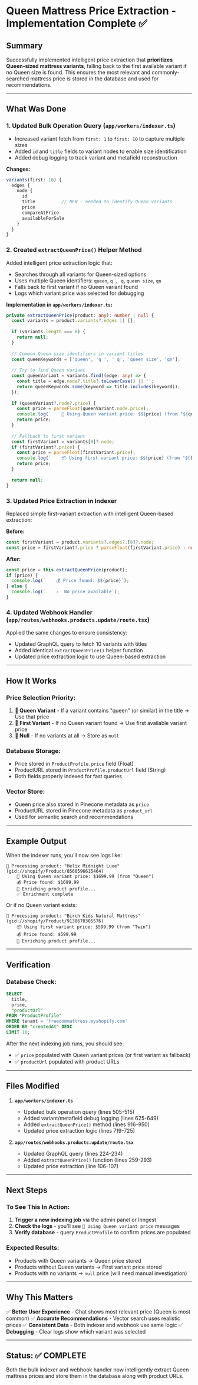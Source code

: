 # Queen Mattress Price Extraction - Implementation Complete ✅

## Summary

Successfully implemented intelligent price extraction that **prioritizes Queen-sized mattress variants**, falling back to the first available variant if no Queen size is found. This ensures the most relevant and commonly-searched mattress price is stored in the database and used for recommendations.

---

## What Was Done

### 1. **Updated Bulk Operation Query** (`app/workers/indexer.ts`)
- Increased variant fetch from `first: 1` to `first: 10` to capture multiple sizes
- Added `id` and `title` fields to variant nodes to enable size identification
- Added debug logging to track variant and metafield reconstruction

**Changes:**
```typescript
variants(first: 10) {
  edges {
    node {
      id
      title          // NEW - needed to identify Queen variants
      price
      compareAtPrice
      availableForSale
    }
  }
}
```

### 2. **Created `extractQueenPrice()` Helper Method**
Added intelligent price extraction logic that:
- Searches through all variants for Queen-sized options
- Uses multiple Queen identifiers: `queen`, `q `, ` q`, `queen size`, `qn`
- Falls back to first variant if no Queen variant found
- Logs which variant price was selected for debugging

**Implementation in `app/workers/indexer.ts`:**
```typescript
private extractQueenPrice(product: any): number | null {
  const variants = product.variants?.edges || [];
  
  if (variants.length === 0) {
    return null;
  }
  
  // Common Queen size identifiers in variant titles
  const queenKeywords = ['queen', 'q ', ' q', 'queen size', 'qn'];
  
  // Try to find Queen variant
  const queenVariant = variants.find((edge: any) => {
    const title = edge.node?.title?.toLowerCase() || '';
    return queenKeywords.some(keyword => title.includes(keyword));
  });
  
  if (queenVariant?.node?.price) {
    const price = parseFloat(queenVariant.node.price);
    console.log(`    👑 Using Queen variant price: $${price} (from "${queenVariant.node.title}")`);
    return price;
  }
  
  // Fallback to first variant
  const firstVariant = variants[0]?.node;
  if (firstVariant?.price) {
    const price = parseFloat(firstVariant.price);
    console.log(`    📦 Using first variant price: $${price} (from "${firstVariant.title || 'default'}")`);
    return price;
  }
  
  return null;
}
```

### 3. **Updated Price Extraction in Indexer**
Replaced simple first-variant extraction with intelligent Queen-based extraction:

**Before:**
```typescript
const firstVariant = product.variants?.edges?.[0]?.node;
const price = firstVariant?.price ? parseFloat(firstVariant.price) : null;
```

**After:**
```typescript
const price = this.extractQueenPrice(product);
if (price) {
  console.log(`    💰 Price found: $${price}`);
} else {
  console.log(`    ⚠️  No price available`);
}
```

### 4. **Updated Webhook Handler** (`app/routes/webhooks.products.update/route.tsx`)
Applied the same changes to ensure consistency:
- Updated GraphQL query to fetch 10 variants with titles
- Added identical `extractQueenPrice()` helper function
- Updated price extraction logic to use Queen-based extraction

---

## How It Works

### Price Selection Priority:
1. **🥇 Queen Variant** - If a variant contains "queen" (or similar) in the title → Use that price
2. **🥈 First Variant** - If no Queen variant found → Use first available variant price
3. **🥉 Null** - If no variants at all → Store as `null`

### Database Storage:
- Price stored in `ProductProfile.price` field (Float)
- ProductURL stored in `ProductProfile.productUrl` field (String)
- Both fields properly indexed for fast queries

### Vector Store:
- Queen price also stored in Pinecone metadata as `price`
- ProductURL stored in Pinecone metadata as `product_url`
- Used for semantic search and recommendations

---

## Example Output

When the indexer runs, you'll now see logs like:

```
🔄 Processing product: "Helix Midnight Luxe" (gid://shopify/Product/8560596615464)
    👑 Using Queen variant price: $1699.99 (from "Queen")
    💰 Price found: $1699.99
    📝 Enriching product profile...
    ✅ Enrichment complete
```

Or if no Queen variant exists:

```
🔄 Processing product: "Birch Kids Natural Mattress" (gid://shopify/Product/9138670305576)
    📦 Using first variant price: $599.99 (from "Twin")
    💰 Price found: $599.99
    📝 Enriching product profile...
```

---

## Verification

### Database Check:
```sql
SELECT 
  title, 
  price, 
  "productUrl" 
FROM "ProductProfile" 
WHERE tenant = 'freedommattress.myshopify.com' 
ORDER BY "createdAt" DESC 
LIMIT 10;
```

After the next indexing job runs, you should see:
- ✅ `price` populated with Queen variant prices (or first variant as fallback)
- ✅ `productUrl` populated with product URLs

---

## Files Modified

1. **`app/workers/indexer.ts`**
   - Updated bulk operation query (lines 505-515)
   - Added variant/metafield debug logging (lines 625-649)
   - Added `extractQueenPrice()` method (lines 916-950)
   - Updated price extraction logic (lines 719-725)

2. **`app/routes/webhooks.products.update/route.tsx`**
   - Updated GraphQL query (lines 224-234)
   - Added `extractQueenPrice()` function (lines 259-293)
   - Updated price extraction (line 106-107)

---

## Next Steps

### To See This In Action:
1. **Trigger a new indexing job** via the admin panel or Inngest
2. **Check the logs** - you'll see `👑 Using Queen variant price` messages
3. **Verify database** - query `ProductProfile` to confirm prices are populated

### Expected Results:
- Products with Queen variants → Queen price stored
- Products without Queen variants → First variant price stored
- Products with no variants → `null` price (will need manual investigation)

---

## Why This Matters

✅ **Better User Experience** - Chat shows most relevant price (Queen is most common)
✅ **Accurate Recommendations** - Vector search uses realistic prices
✅ **Consistent Data** - Both indexer and webhook use same logic
✅ **Debugging** - Clear logs show which variant was selected

---

## Status: ✅ COMPLETE

Both the bulk indexer and webhook handler now intelligently extract Queen mattress prices and store them in the database along with product URLs.

